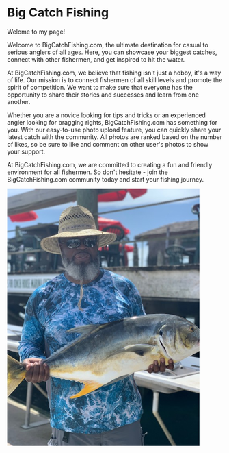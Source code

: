 # Big Catch Fishing
Welome to my page!


Welcome to BigCatchFishing.com, the ultimate destination for casual to serious anglers of all ages. Here, you can showcase your biggest catches, connect with other fishermen, and get inspired to hit the water. 

At BigCatchFishing.com, we believe that fishing isn't just a hobby, it's a way of life. Our mission is to connect fishermen of all skill levels and promote the spirit of competition. We want to make sure that everyone has the opportunity to share their stories and successes and learn from one another. 

Whether you are a novice looking for tips and tricks or an experienced angler looking for bragging rights, BigCatchFishing.com has something for you. With our easy-to-use photo upload feature, you can quickly share your latest catch with the community. All photos are ranked based on the number of likes, so be sure to like and comment on other user's photos to show your support. 

At BigCatchFishing.com, we are committed to creating a fun and friendly environment for all fishermen. So don't hesitate - join the BigCatchFishing.com community today and start your fishing journey.

<img src="IMG_2747.jpg" height="600">

